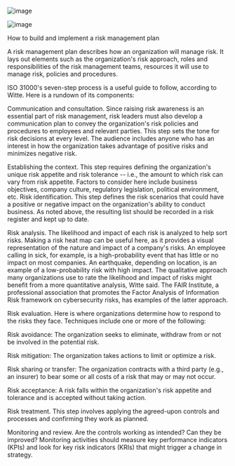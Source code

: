 ![image](https://user-images.githubusercontent.com/105038798/168465097-df82822f-e2a7-4c88-b4ad-edabab1bfa95.png)


![image](https://user-images.githubusercontent.com/105038798/168465019-d21161fe-e5b4-44cf-b373-b9ac5709dc03.png)

How to build and implement a risk management plan

A risk management plan describes how an organization will manage risk. It lays out elements such as the organization's risk approach, roles and responsibilities of the risk management teams, resources it will use to manage risk, policies and procedures.



ISO 31000's seven-step process is a useful guide to follow, according to Witte. Here is a rundown of its components:


Communication and consultation. 
Since raising risk awareness is an essential part of risk management, risk leaders must also develop a communication plan to convey the organization's risk policies and procedures to employees and relevant parties. This step sets the tone for risk decisions at every level. The audience includes anyone who has an interest in how the organization takes advantage of positive risks and minimizes negative risk.


Establishing the context. 
This step requires defining the organization's unique risk appetite and risk tolerance -- i.e., the amount to which risk can vary from risk appetite. Factors to consider here include business objectives, company culture, regulatory legislation, political environment, etc.
Risk identification. This step defines the risk scenarios that could have a positive or negative impact on the organization's ability to conduct business. As noted above, the resulting list should be recorded in a risk register and kept up to date.

Risk analysis. 
The likelihood and impact of each risk is analyzed to help sort risks. Making a risk heat map can be useful here, as it provides a visual representation of the nature and impact of a company's risks. An employee calling in sick, for example, is a high-probability event that has little or no impact on most companies. An earthquake, depending on location, is an example of a low-probability risk with high impact. The qualitative approach many organizations use to rate the likelihood and impact of risks might benefit from a more quantitative analysis, Witte said. The FAIR Institute, a professional association that promotes the Factor Analysis of Information Risk framework on cybersecurity risks, has examples of the latter approach.


Risk evaluation. 
Here is where organizations determine how to respond to the risks they face. Techniques include one or more of the following:

Risk avoidance: 
The organization seeks to eliminate, withdraw from or not be involved in the potential risk.

Risk mitigation: 
The organization takes actions to limit or optimize a risk.

Risk sharing or transfer: 
The organization contracts with a third party (e.g., an insurer) to bear some or all costs of a risk that may or may not occur.

Risk acceptance: 
A risk falls within the organization's risk appetite and tolerance and is accepted without taking action.

Risk treatment. 
This step involves applying the agreed-upon controls and processes and confirming they work as planned.

Monitoring and review. 
Are the controls working as intended? Can they be improved? Monitoring activities should measure key performance indicators (KPIs) and look for key risk indicators (KRIs) that might trigger a change in strategy.

